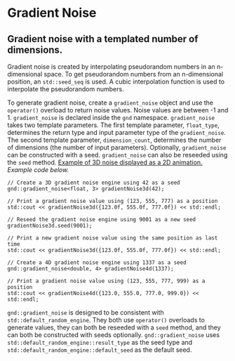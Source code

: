 # Gradient Noise
## Gradient noise with a templated number of dimensions.

  Gradient noise is created by interpolating pseudorandom numbers in an n-dimensional space. To get pseudorandom numbers from an n-dimensional position, an `std::seed_seq` is used. A cubic interpolation function is used to interpolate the pseudorandom numbers.

  To generate gradient noise, create a `gradient_noise` object and use the `operator()` overload to return noise values. Noise values are between -1 and 1. `gradient_noise` is declared inside the `gnd` namespace. `gradient_noise` takes two template parameters. The first template parameter, `float_type`, determines the return type and input parameter type of the `gradient_noise`. The second template parameter, `dimension_count`, determines the number of dimensions (the number of input parameters). Optionally, `gradient_noise` can be constructed with a seed. `gradient_noise` can also be reseeded using the `seed` method. [Example of 3D noise displayed as a 2D animation.](http://i.imgur.com/rWYexNJ.mp4) *Example code below.*
```
// Create a 3D gradient noise engine using 42 as a seed
gnd::gradient_noise<float, 3> gradientNoise3d(42);

// Print a gradient noise value using (123, 555, 777) as a position
std::cout << gradientNoise3d({123.0f, 555.0f, 777.0f}) << std::endl; 

// Reseed the gradient noise engine using 9001 as a new seed
gradientNoise3d.seed(9001); 

// Print a new gradient noise value using the same position as last time
std::cout << gradientNoise3d({123.0f, 555.0f, 777.0f}) << std::endl; 

// Create a 4D gradient noise engine using 1337 as a seed
gnd::gradient_noise<double, 4> gradientNoise4d(1337); 

// Print a gradient noise value using (123, 555, 777, 999) as a position
std::cout << gradientNoise4d({123.0, 555.0, 777.0, 999.0}) << std::endl;
```
  `gnd::gradient_noise` is designed to be consistent with `std::default_random_engine`. They both use `operator()` overloads to generate values, they can both be reseeded with a `seed` method, and they can both be constructed with seeds optionally. `gnd::gradient_noise` uses `std::default_random_engine::result_type` as the seed type and `std::default_random_engine::default_seed` as the default seed.
